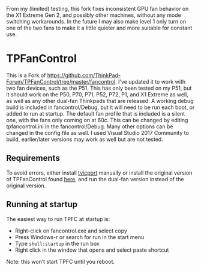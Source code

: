 From my (limited) testing, this fork fixes inconsistent GPU fan behavior on the X1 Extreme Gen 2, and possibly other machines, without any mode switching workarounds. In the future I may also make level 1 only turn on one of the two fans to make it a little quieter and more suitable for constant use.

# TPFanControl

This is a Fork of https://github.com/ThinkPad-Forum/TPFanControl/tree/master/fancontrol. I've updated it to work with two fan devices, such as the P51. This has only been tested on my P51, but it should work on the P50, P70, P71, P52, P72, P1, and X1 Extreme as well, as well as any other dual-fan Thinkpads that are released. A working debug build is included in fancontrol/Debug, but it will need to be run each boot, or added to run at startup. The default fan profile that is included is a silent one, with the fans only coming on at 60c. This can be changed by editing tpfancontrol.ini in the fancontrol/Debug. Many other options can be changed in the config file as well. I used Visual Studio 2017 Community to build, earlier/later versions may work as well but are not tested.

## Requirements

To avoid errors, either install [tvicport](https://www.entechtaiwan.com/dev/port/index.shtm) manually or install the original version of TPFanControl found [here](https://sourceforge.net/projects/tp4xfancontrol/), and run the dual-fan version instead of the original version.

## Running at startup

The easiest way to run TPFC at startup is:

- Right-click on fancontrol.exe and select copy
- Press Windows-r or search for run in the start menu
- Type `shell:startup` in the run box
- Right click in the window that opens and select paste shortcut

Note: this won’t start TPFC until you reboot.
